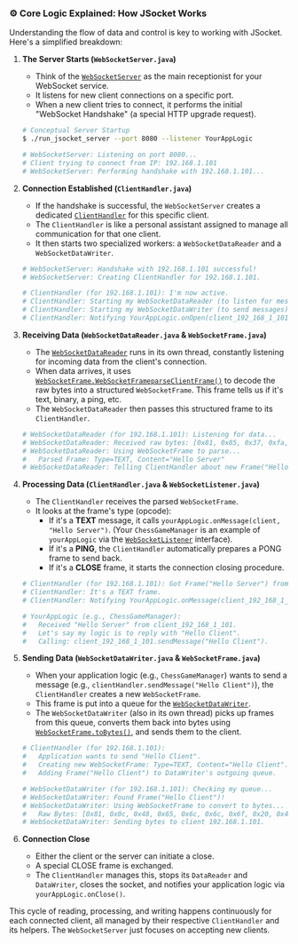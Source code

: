 ### ⚙️ Core Logic Explained: How JSocket Works

Understanding the flow of data and control is key to working with JSocket. Here's a simplified breakdown:

1.  **The Server Starts (`WebSocketServer.java`)**
    *   Think of the [`WebSocketServer`](javaWebsocketChess/websocketCore/src/main/java/com/jSocket/websocket/WebSocketServer.java) as the main receptionist for your WebSocket service.
    *   It listens for new client connections on a specific port.
    *   When a new client tries to connect, it performs the initial "WebSocket Handshake" (a special HTTP upgrade request).

    ```bash
    # Conceptual Server Startup
    $ ./run_jsocket_server --port 8080 --listener YourAppLogic

    # WebSocketServer: Listening on port 8080...
    # Client trying to connect from IP: 192.168.1.101
    # WebSocketServer: Performing handshake with 192.168.1.101...
    ```

2.  **Connection Established (`ClientHandler.java`)**
    *   If the handshake is successful, the `WebSocketServer` creates a dedicated [`ClientHandler`](javaWebsocketChess/websocketCore/src/main/java/com/jSocket/websocket/server/ClientHandler.java) for this specific client.
    *   The `ClientHandler` is like a personal assistant assigned to manage all communication for that one client.
    *   It then starts two specialized workers: a `WebSocketDataReader` and a `WebSocketDataWriter`.

    ```bash
    # WebSocketServer: Handshake with 192.168.1.101 successful!
    # WebSocketServer: Creating ClientHandler for 192.168.1.101.

    # ClientHandler (for 192.168.1.101): I'm now active.
    # ClientHandler: Starting my WebSocketDataReader (to listen for messages).
    # ClientHandler: Starting my WebSocketDataWriter (to send messages).
    # ClientHandler: Notifying YourAppLogic.onOpen(client_192_168_1_101).
    ```

3.  **Receiving Data (`WebSocketDataReader.java` & `WebSocketFrame.java`)**
    *   The [`WebSocketDataReader`](javaWebsocketChess/websocketCore/src/main/java/com/jSocket/websocket/server/WebSocketDataReader.java) runs in its own thread, constantly listening for incoming data from the client's connection.
    *   When data arrives, it uses [`WebSocketFrame.WebSocketFrameparseClientFrame()`](javaWebsocketChess/websocketCore/src/main/java/com/jSocket/websocket/server/WebSocketFrame.java) to decode the raw bytes into a structured `WebSocketFrame`. This frame tells us if it's text, binary, a ping, etc.
    *   The `WebSocketDataReader` then passes this structured frame to its `ClientHandler`.

    ```bash
    # WebSocketDataReader (for 192.168.1.101): Listening for data...
    # WebSocketDataReader: Received raw bytes: [0x81, 0x85, 0x37, 0xfa, 0x21, 0x3d, 0x7f, 0x9f, 0x4d, 0x51, 0x58]
    # WebSocketDataReader: Using WebSocketFrame to parse...
    #   Parsed Frame: Type=TEXT, Content="Hello Server"
    # WebSocketDataReader: Telling ClientHandler about new Frame("Hello Server").
    ```

4.  **Processing Data (`ClientHandler.java` & `WebSocketListener.java`)**
    *   The `ClientHandler` receives the parsed `WebSocketFrame`.
    *   It looks at the frame's type (opcode):
        *   If it's a **TEXT** message, it calls `yourAppLogic.onMessage(client, "Hello Server")`. (Your `ChessGameManager` is an example of `yourAppLogic` via the [`WebSocketListener`](javaWebsocketChess/websocketCore/src/main/java/com/jSocket/websocket/server/WebSocketListener.java) interface).
        *   If it's a **PING**, the `ClientHandler` automatically prepares a PONG frame to send back.
        *   If it's a **CLOSE** frame, it starts the connection closing procedure.

    ```bash
    # ClientHandler (for 192.168.1.101): Got Frame("Hello Server") from DataReader.
    # ClientHandler: It's a TEXT frame.
    # ClientHandler: Notifying YourAppLogic.onMessage(client_192_168_1_101, "Hello Server").

    # YourAppLogic (e.g., ChessGameManager):
    #   Received "Hello Server" from client_192_168_1_101.
    #   Let's say my logic is to reply with "Hello Client".
    #   Calling: client_192_168_1_101.sendMessage("Hello Client").
    ```

5.  **Sending Data (`WebSocketDataWriter.java` & `WebSocketFrame.java`)**
    *   When your application logic (e.g., `ChessGameManager`) wants to send a message (e.g., `clientHandler.sendMessage("Hello Client")`), the `ClientHandler` creates a new `WebSocketFrame`.
    *   This frame is put into a queue for the [`WebSocketDataWriter`](javaWebsocketChess/websocketCore/src/main/java/com/jSocket/websocket/server/WebSocketDataWriter.java).
    *   The `WebSocketDataWriter` (also in its own thread) picks up frames from this queue, converts them back into bytes using [`WebSocketFrame.toBytes()`](javaWebsocketChess/websocketCore/src/main/java/com/jSocket/websocket/server/WebSocketFrame.java), and sends them to the client.

    ```bash
    # ClientHandler (for 192.168.1.101):
    #   Application wants to send "Hello Client".
    #   Creating new WebSocketFrame: Type=TEXT, Content="Hello Client".
    #   Adding Frame("Hello Client") to DataWriter's outgoing queue.

    # WebSocketDataWriter (for 192.168.1.101): Checking my queue...
    # WebSocketDataWriter: Found Frame("Hello Client")!
    # WebSocketDataWriter: Using WebSocketFrame to convert to bytes...
    #   Raw Bytes: [0x81, 0x0c, 0x48, 0x65, 0x6c, 0x6c, 0x6f, 0x20, 0x43, 0x6c, 0x69, 0x65, 0x6e, 0x74]
    # WebSocketDataWriter: Sending bytes to client 192.168.1.101.
    ```

6.  **Connection Close**
    *   Either the client or the server can initiate a close.
    *   A special CLOSE frame is exchanged.
    *   The `ClientHandler` manages this, stops its `DataReader` and `DataWriter`, closes the socket, and notifies your application logic via `yourAppLogic.onClose()`.

This cycle of reading, processing, and writing happens continuously for each connected client, all managed by their respective `ClientHandler` and its helpers. The `WebSocketServer` just focuses on accepting new clients.